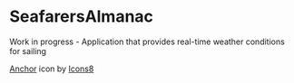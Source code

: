 # SeafarersAlmanac
Work in progress - Application that provides real-time weather conditions for sailing

<a target="_blank" href="https://icons8.com/icon/l5eJ4WAxXAQG/anchor">Anchor</a> icon by <a target="_blank" href="https://icons8.com">Icons8</a>
